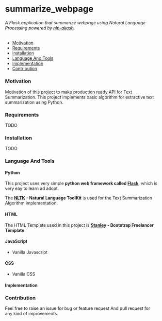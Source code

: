# summarize_webpage
###### A Flask application that summarize webpage using Natural Language Processing powered by [nlp-akash](https://github.com/akashp1712/nlp-akash).

* [Motivation](#motivation)
* [Requirements](#requirements)
* [Installation](#installation)
* [Language And Tools](#language-and-tools)
* [Implementation](#implementation)
* [Contribution](#contribution)

### Motivation

Motivation of this project to make production ready API for Text Summarization.
This project implements basic algorithm for extractive text summarization using Python.

### Requirements
TODO

### Installation
TODO

### Language And Tools
#### Python
This project uses very simple <b>python web framework called [Flask](http://flask.pocoo.org/)</b>, which is very eay to learn ad adopt.

The <b>[NLTK](https://www.nltk.org) - Natural Language ToolKit</b> is used for the Text Summarization Algorithm implementation.

#### HTML

The HTML Template used in this project is <b>[Stanley](https://templatemag.com/stanley-bootstrap-freelancer-template/) - Bootstrap Freelancer Template</b>.

#### JavaScript

- Vanilla Javascript

#### CSS

- Vanilla CSS

#### Implementation

### Contribution

Feel free to raise an issue for bug or feature request And pull request for any kind of improvements.
